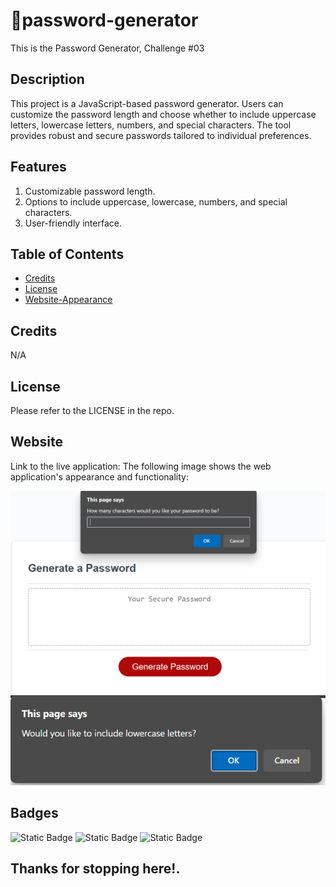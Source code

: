 # 🔑password-generator
This is the Password Generator, Challenge #03

## Description

This project is a JavaScript-based password generator. Users can customize the password length and choose whether to include uppercase letters, lowercase letters, numbers, and special characters. The tool provides robust and secure passwords tailored to individual preferences.

## Features

1. Customizable password length.
2. Options to include uppercase, lowercase, numbers, and special characters.
3. User-friendly interface.

## Table of Contents

- [Credits](#credits)
- [License](#license)
- [Website-Appearance](#website)


## Credits

N/A

## License

Please refer to the LICENSE in the repo.

## Website

Link to the live application: 
The following image shows the web application's appearance and functionality:

![PASSWORD-GENERATOR](./assets/img/prompt-1.png)
![PROMPT-2](./assets/img/prompt-2.png)

## Badges

![Static Badge](https://img.shields.io/badge/HTML-25%25-lightgrey)
![Static Badge](https://img.shields.io/badge/CSS-25%25-blue)
![Static Badge](https://img.shields.io/badge/JAVASCRIPT-50%25-orange)


## Thanks for stopping here!.
